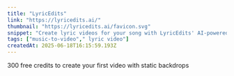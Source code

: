 ```yaml
---
title: "LyricEdits"
link: "https://lyricedits.ai/"
thumbnail: "https://lyricedits.ai/favicon.svg"
snippet: "Create lyric videos for your song with LyricEdits' AI-powered video generator. Create videos in minutes, no editing skills required."
tags: ["music-to-video"," lyric video"]
createdAt: 2025-06-18T16:15:59.193Z
---
```

300 free credits to create your first video with static backdrops
